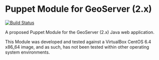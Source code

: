 # Puppet Module for GeoServer (2.x)
[![Build Status](https://travis-ci.org/jrgriffiniii/puppet-geoserver.svg)](https://travis-ci.org/jrgriffiniii/puppet-geoserver)

A proposed Puppet Module for the GeoServer (2.x) Java web application.

This Module was developed and tested against a VirtualBox CentOS 6.4 x86_64 image, and as such, has not been tested within other operating system environments.

